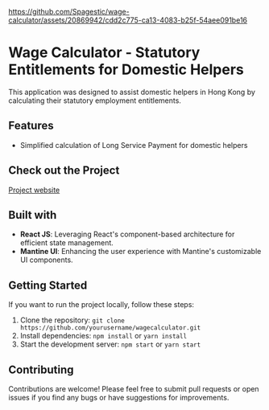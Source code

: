 https://github.com/Spagestic/wage-calculator/assets/20869942/cdd2c775-ca13-4083-b25f-54aee091be16

# Wage Calculator - Statutory Entitlements for Domestic Helpers

This application was designed to assist domestic helpers in Hong Kong by calculating their statutory employment entitlements.

## Features
* Simplified calculation of Long Service Payment for domestic helpers

## Check out the Project

[Project website](https://wagecal.netlify.app/)

## Built with

- **React JS**: Leveraging React's component-based architecture for efficient state management.
- **Mantine UI**: Enhancing the user experience with Mantine's customizable UI components.

## Getting Started

If you want to run the project locally, follow these steps:

1. Clone the repository: `git clone https://github.com/yourusername/wagecalculator.git`
2. Install dependencies: `npm install` or `yarn install`
3. Start the development server: `npm start` or `yarn start`

## Contributing

Contributions are welcome! Please feel free to submit pull requests or open issues if you find any bugs or have suggestions for improvements.
